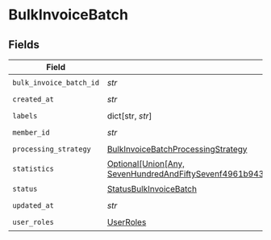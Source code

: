 # BulkInvoiceBatch


## Fields

| Field                                                                                                                                                             | Type                                                                                                                                                              | Required                                                                                                                                                          | Description                                                                                                                                                       |
| ----------------------------------------------------------------------------------------------------------------------------------------------------------------- | ----------------------------------------------------------------------------------------------------------------------------------------------------------------- | ----------------------------------------------------------------------------------------------------------------------------------------------------------------- | ----------------------------------------------------------------------------------------------------------------------------------------------------------------- |
| `bulk_invoice_batch_id`                                                                                                                                           | *str*                                                                                                                                                             | :heavy_check_mark:                                                                                                                                                | N/A                                                                                                                                                               |
| `created_at`                                                                                                                                                      | *str*                                                                                                                                                             | :heavy_check_mark:                                                                                                                                                | N/A                                                                                                                                                               |
| `labels`                                                                                                                                                          | dict[str, *str*]                                                                                                                                                  | :heavy_check_mark:                                                                                                                                                | N/A                                                                                                                                                               |
| `member_id`                                                                                                                                                       | *str*                                                                                                                                                             | :heavy_check_mark:                                                                                                                                                | N/A                                                                                                                                                               |
| `processing_strategy`                                                                                                                                             | [BulkInvoiceBatchProcessingStrategy](../../models/shared/bulkinvoicebatchprocessingstrategy.md)                                                                   | :heavy_check_mark:                                                                                                                                                | N/A                                                                                                                                                               |
| `statistics`                                                                                                                                                      | [Optional[Union[Any, SevenHundredAndFiftySevenf4961b94334fd41cedc27262be7b14583377703cda6490b996969bd4e66c2]]](../../models/shared/bulkinvoicebatchstatistics.md) | :heavy_minus_sign:                                                                                                                                                | N/A                                                                                                                                                               |
| `status`                                                                                                                                                          | [StatusBulkInvoiceBatch](../../models/shared/statusbulkinvoicebatch.md)                                                                                           | :heavy_check_mark:                                                                                                                                                | N/A                                                                                                                                                               |
| `updated_at`                                                                                                                                                      | *str*                                                                                                                                                             | :heavy_check_mark:                                                                                                                                                | N/A                                                                                                                                                               |
| `user_roles`                                                                                                                                                      | [UserRoles](../../models/shared/userroles.md)                                                                                                                     | :heavy_check_mark:                                                                                                                                                | N/A                                                                                                                                                               |